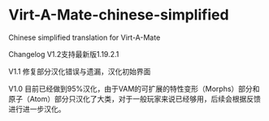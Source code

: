 # Virt-A-Mate-chinese-simplified
Chinese simplified translation for Virt-A-Mate


Changelog
V1.2支持最新版1.19.2.1

V1.1
修复部分汉化错误与遗漏，汉化初始界面

V1.0
目前已经做到95%汉化，由于VAM的可扩展的特性变形（Morphs）部分和原子（Atom）部分只汉化了大类，对于一般玩家来说已经够用，后续会根据反馈进行进一步汉化。
